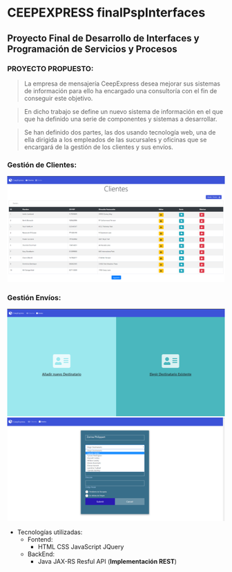 # CEEPEXPRESS finalPspInterfaces
 ## Proyecto Final de  Desarrollo de Interfaces y Programación de Servicios y Procesos 


 ### PROYECTO PROPUESTO:
 >  La empresa de mensajería CeepExpress desea mejorar sus
 > sistemas de información para ello ha encargado una consultoría con
 > el fin de conseguir este objetivo.

> En dicho trabajo se define un nuevo sistema de información en el
> que que ha definido una serie de componentes y sistemas a
> desarrollar.

> Se han definido dos partes, las dos usando tecnología web, una de
> ella dirigida a los empleados de las sucursales y oficinas que se
> encargará de la gestión de los clientes  y sus envíos.



 ### Gestión de Clientes:
![Imagen CEEPExpress](ceepexpress.PNG)

 ### Gestión Envíos:
![Imagen Seleccionar Envios](envios1.PNG) 
![Imagen Envios](formulario1.png)

* Tecnologías utilizadas:
    * Fontend:
        * HTML CSS JavaScript JQuery
    * BackEnd:
        * Java JAX-RS Resful API (**Implementación REST**)

